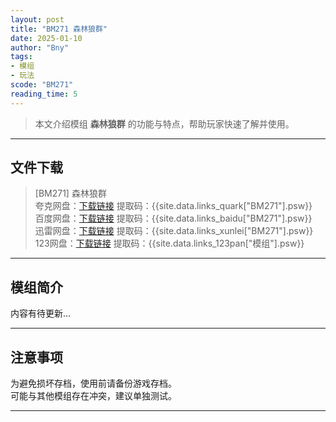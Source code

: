 ```yaml
---
layout: post
title: "BM271 森林狼群"
date: 2025-01-10
author: "Bny"
tags: 
- 模组
- 玩法
scode: "BM271"
reading_time: 5
---
```


> 本文介绍模组 **森林狼群** 的功能与特点，帮助玩家快速了解并使用。

---

## 文件下载

> [BM271] 森林狼群  
夸克网盘：[下载链接]({{site.data.links_quark["BM271"].url}}) 提取码：{{site.data.links_quark["BM271"].psw}}  
百度网盘：[下载链接]({{site.data.links_baidu["BM271"].url}}) 提取码：{{site.data.links_baidu["BM271"].psw}}  
迅雷网盘：[下载链接]({{site.data.links_xunlei["BM271"].url}}) 提取码：{{site.data.links_xunlei["BM271"].psw}}  
123网盘：[下载链接]({{site.data.links_123pan["模组"].url}}) 提取码：{{site.data.links_123pan["模组"].psw}}  

---

## 模组简介

>  
内容有待更新...  

---

## 注意事项

>  
为避免损坏存档，使用前请备份游戏存档。  
可能与其他模组存在冲突，建议单独测试。  

---

